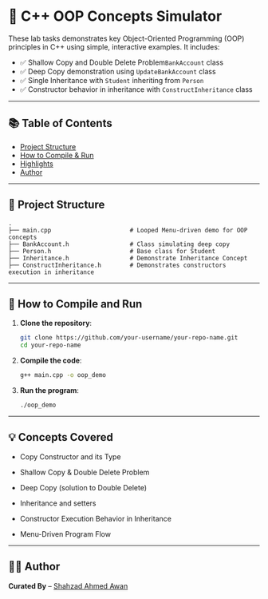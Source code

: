 # 🧠 C++ OOP Concepts Simulator

These lab tasks demonstrates key Object-Oriented Programming (OOP) principles in C++ using simple, interactive examples. It includes:
- ✅ Shallow Copy and Double Delete Problem`BankAccount` class
- ✅ Deep Copy demonstration using `UpdateBankAccount` class
- ✅ Single Inheritance with `Student` inheriting from `Person`
- ✅ Constructor behavior in inheritance with `ConstructInheritance` class

---

## 📚 Table of Contents

- [Project Structure](#-Project-Structure)
- [How to Compile & Run](#-How-to-Compile-and-Run)
- [Highlights](#-Concepts-Covered)
- [Author](#-Author)

---

## 📂 Project Structure

```
.
├── main.cpp                      # Looped Menu-driven demo for OOP concepts
├── BankAccount.h                 # Class simulating deep copy
├── Person.h                      # Base class for Student
├── Inheritance.h                 # Demonstrate Inheritance Concept
├── ConstructInheritance.h        # Demonstrates constructors execution in inheritance
```

---

## 🚀 How to Compile and Run

1. **Clone the repository**:
   ```bash
   git clone https://github.com/your-username/your-repo-name.git
   cd your-repo-name
   ```

2. **Compile the code**:
   ```bash
   g++ main.cpp -o oop_demo
   ```

3. **Run the program**:
   ```bash
   ./oop_demo
   ```

---

## 💡 Concepts Covered

- Copy Constructor and its Type

- Shallow Copy & Double Delete Problem

- Deep Copy (solution to Double Delete)

- Inheritance and setters

- Constructor Execution Behavior in Inheritance

- Menu-Driven Program Flow

---

## 👨‍💻 Author

**Curated By** – [Shahzad Ahmed Awan](https://github.com/Shahzad-Ahmed-Awan)


